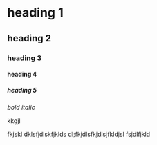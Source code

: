 # heading 1  
## heading 2  
### heading 3  
#### heading 4  
##### heading 5  
  
*bold* _italic_  
  
kkgjl

fkjskl
dklsfjdlskfjklds
dl;fkjdlsfkjdlsjfkldjsl
fsjdlfjkld